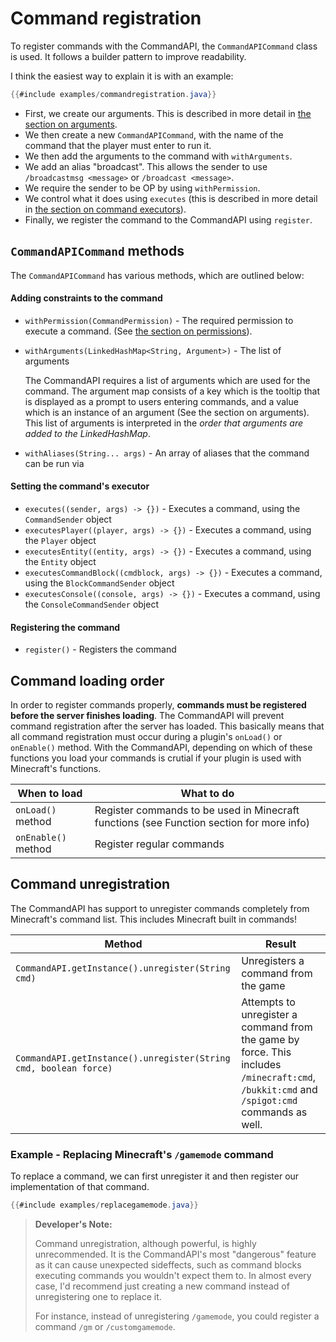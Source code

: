 # Command registration

To register commands with the CommandAPI, the `CommandAPICommand` class is used. It follows a builder pattern to improve readability.

I think the easiest way to explain it is with an example:

```java
{{#include examples/commandregistration.java}}
```

- First, we create our arguments. This is described in more detail in [the section on arguments](./arguments.html). 
- We then create a new `CommandAPICommand`, with the name of the command that the player must enter to run it. 
- We then add the arguments to the command with `withArguments`.
- We add an alias "broadcast". This allows the sender to use `/broadcastmsg <message>` or `/broadcast <message>`.
- We require the sender to be OP by using `withPermission`.
- We control what it does using `executes` (this is described in more detail in [the section on command executors](./commandexecutors.html)).
- Finally, we register the command to the CommandAPI using `register`.

## `CommandAPICommand` methods

The `CommandAPICommand` has various methods, which are outlined below:

#### Adding constraints to the command

- `withPermission(CommandPermission)` - The required permission to execute a command. (See [the section on permissions](permissions.html)).

- `withArguments(LinkedHashMap<String, Argument>)` - The list of arguments

  The CommandAPI requires a list of arguments which are used for the command. The argument map consists of a key which is the tooltip that is displayed as a prompt to users entering commands, and a value which is an instance of an argument (See the section on arguments). This list of arguments is interpreted in the _order that arguments are added to the LinkedHashMap_.

- `withAliases(String... args)` - An array of aliases that the command can be run via 

#### Setting the command's executor

- `executes((sender, args) -> {})` - Executes a command, using the `CommandSender` object
- `executesPlayer((player, args) -> {})` - Executes a command, using the `Player` object
- `executesEntity((entity, args) -> {})` - Executes a command, using the `Entity` object
- `executesCommandBlock((cmdblock, args) -> {})` - Executes a command, using the `BlockCommandSender` object
- `executesConsole((console, args) -> {})` - Executes a command, using the `ConsoleCommandSender` object

#### Registering the command

- `register()` - Registers the command


## Command loading order

In order to register commands properly, **commands must be registered before the server finishes loading**. The CommandAPI will prevent command registration after the server has loaded. This basically means that all command registration must occur during a plugin's `onLoad()` or `onEnable()` method. With the CommandAPI, depending on which of these functions you load your commands is crutial if your plugin is used with Minecraft's functions.

| When to load        | What to do                                                                               |
| ------------------- | ---------------------------------------------------------------------------------------- |
| `onLoad()` method   | Register commands to be used in Minecraft functions (see Function section for more info) |
| `onEnable()` method | Register regular commands                                                                |

## Command unregistration

The CommandAPI has support to unregister commands completely from Minecraft's command list. This includes Minecraft built in commands!

| Method                                                       | Result                                                       |
| ------------------------------------------------------------ | ------------------------------------------------------------ |
| `CommandAPI.getInstance().unregister(String cmd)`            | Unregisters a command from the game                          |
| `CommandAPI.getInstance().unregister(String cmd, boolean force)` | Attempts to unregister a command from the game by force. This includes `/minecraft:cmd`, `/bukkit:cmd` and `/spigot:cmd` commands as well. |

### Example - Replacing Minecraft's `/gamemode` command

To replace a command, we can first unregister it and then register our implementation of that command.

```java
{{#include examples/replacegamemode.java}}
```

> **Developer's Note:**
>
> Command unregistration, although powerful, is highly unrecommended. It is the CommandAPI's most "dangerous" feature as it can cause unexpected sideffects, such as command blocks executing commands you wouldn't expect them to. In almost every case, I'd recommend just creating a new command instead of unregistering one to replace it.
>
> For instance, instead of unregistering `/gamemode`, you could register a command `/gm` or `/customgamemode`.
